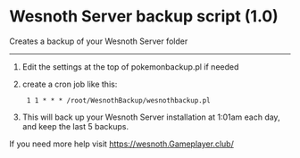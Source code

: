 # Wesnoth Server backup script (1.0)
Creates a backup of your Wesnoth Server folder

---

1. Edit the settings at the top of pokemonbackup.pl if needed
2. create a cron job like this:

        1 1 * * * /root/WesnothBackup/wesnothbackup.pl

3. This will back up your Wesnoth Server installation at 1:01am each day, and keep the last 5 backups.

If you need more help visit https://wesnoth.Gameplayer.club/
